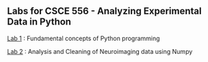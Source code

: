 ## Labs for CSCE 556 - Analyzing Experimental Data in Python

[Lab 1](https://github.com/kfrancis2017/csce556-labs/blob/4ad01016d878f45abebf6996626e7ab3a421697a/CSCE556_Lab1.ipynb) :  Fundamental concepts of Python programming 

[Lab 2](https://github.com/kfrancis2017/csce556-labs/blob/74bf024d9a18d227e4aaad5b34a4aa8ac8a61de9/CSCE556_Lab2.ipynb) :  Analysis and Cleaning of Neuroimaging data using Numpy
